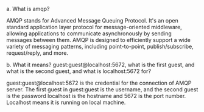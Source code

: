 a. What is amqp?

AMQP stands for Advanced Message Queuing Protocol. It's an open standard application layer protocol for message-oriented middleware, allowing applications to communicate asynchronously by sending messages between them. AMQP is designed to efficiently support a wide variety of messaging patterns, including point-to-point, publish/subscribe, request/reply, and more.

b. What it means? guest:guest@localhost:5672, what is the first guest, and what is the second guest, and what is localhost:5672 for?

guest:guest@localhost:5672 is the credential for the connection of AMQP server.
The first guest in guest:guest is the username, and the second guest is the password
localhost is the hostname and 5672 is the port number. Localhost means it is running on local machine.